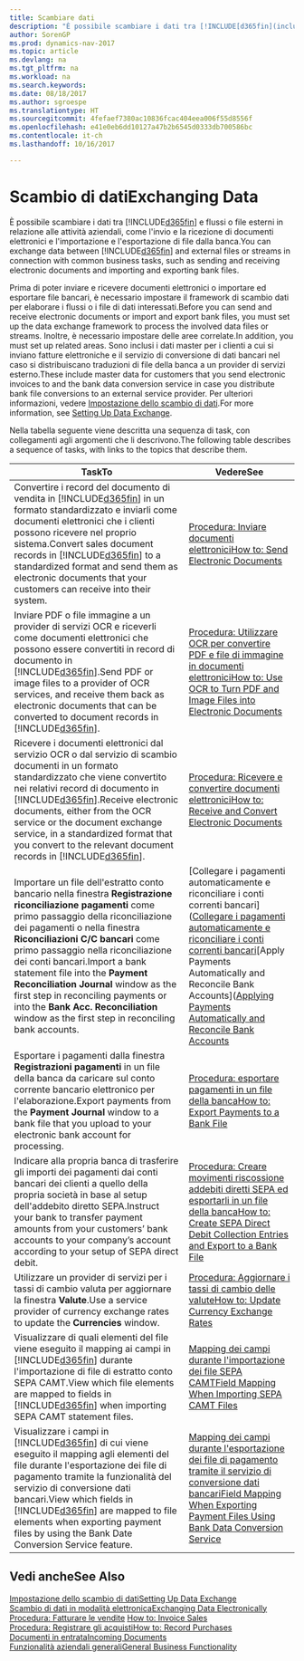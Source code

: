 ```yaml
---
title: Scambiare dati
description: "È possibile scambiare i dati tra [!INCLUDE[d365fin](includes/d365fin_md.md)] e flussi o file esterni in relazione alle attività aziendali, come l'invio e la ricezione di documenti elettronici e l'importazione e l'esportazione di file dalla banca."
author: SorenGP
ms.prod: dynamics-nav-2017
ms.topic: article
ms.devlang: na
ms.tgt_pltfrm: na
ms.workload: na
ms.search.keywords: 
ms.date: 08/18/2017
ms.author: sgroespe
ms.translationtype: HT
ms.sourcegitcommit: 4fefaef7380ac10836fcac404eea006f55d8556f
ms.openlocfilehash: e41e0eb6dd10127a47b2b6545d0333db700586bc
ms.contentlocale: it-ch
ms.lasthandoff: 10/16/2017

---
```

# <a name="exchanging-data"></a><span data-ttu-id="4778a-103">Scambio di dati</span><span class="sxs-lookup"><span data-stu-id="4778a-103">Exchanging Data</span></span>
<span data-ttu-id="4778a-104">È possibile scambiare i dati tra [!INCLUDE[d365fin](includes/d365fin_md.md)] e flussi o file esterni in relazione alle attività aziendali, come l'invio e la ricezione di documenti elettronici e l'importazione e l'esportazione di file dalla banca.</span><span class="sxs-lookup"><span data-stu-id="4778a-104">You can exchange data between [!INCLUDE[d365fin](includes/d365fin_md.md)] and external files or streams in connection with common business tasks, such as sending and receiving electronic documents and importing and exporting bank files.</span></span>  

<span data-ttu-id="4778a-105">Prima di poter inviare e ricevere documenti elettronici o importare ed esportare file bancari, è necessario impostare il framework di scambio dati per elaborare i flussi o i file di dati interessati.</span><span class="sxs-lookup"><span data-stu-id="4778a-105">Before you can send and receive electronic documents or import and export bank files, you must set up the data exchange framework to process the involved data files or streams.</span></span> <span data-ttu-id="4778a-106">Inoltre, è necessario impostare delle aree correlate.</span><span class="sxs-lookup"><span data-stu-id="4778a-106">In addition, you must set up related areas.</span></span> <span data-ttu-id="4778a-107">Sono inclusi i dati master per i clienti a cui si inviano fatture elettroniche e il servizio di conversione di dati bancari nel caso si distribuiscano traduzioni di file della banca a un provider di servizi esterno.</span><span class="sxs-lookup"><span data-stu-id="4778a-107">These include master data for customers that you send electronic invoices to and the bank data conversion service in case you distribute bank file conversions to an external service provider.</span></span> <span data-ttu-id="4778a-108">Per ulteriori informazioni, vedere [Impostazione dello scambio di dati](across-set-up-data-exchange.md).</span><span class="sxs-lookup"><span data-stu-id="4778a-108">For more information, see [Setting Up Data Exchange](across-set-up-data-exchange.md).</span></span>  

 <span data-ttu-id="4778a-109">Nella tabella seguente viene descritta una sequenza di task, con collegamenti agli argomenti che li descrivono.</span><span class="sxs-lookup"><span data-stu-id="4778a-109">The following table describes a sequence of tasks, with links to the topics that describe them.</span></span>  

|<span data-ttu-id="4778a-110">**Task**</span><span class="sxs-lookup"><span data-stu-id="4778a-110">**To**</span></span>|<span data-ttu-id="4778a-111">**Vedere**</span><span class="sxs-lookup"><span data-stu-id="4778a-111">**See**</span></span>|  
|------------|-------------|  
|<span data-ttu-id="4778a-112">Convertire i record del documento di vendita in [!INCLUDE[d365fin](includes/d365fin_md.md)] in un formato standardizzato e inviarli come documenti elettronici che i clienti possono ricevere nel proprio sistema.</span><span class="sxs-lookup"><span data-stu-id="4778a-112">Convert sales document records in [!INCLUDE[d365fin](includes/d365fin_md.md)] to a standardized format and send them as electronic documents that your customers can receive into their system.</span></span>|[<span data-ttu-id="4778a-113">Procedura: Inviare documenti elettronici</span><span class="sxs-lookup"><span data-stu-id="4778a-113">How to: Send Electronic Documents</span></span>](sales-how-to-send-electronic-documents.md)|  
|<span data-ttu-id="4778a-114">Inviare PDF o file immagine a un provider di servizi OCR e riceverli come documenti elettronici che possono essere convertiti in record di documento in [!INCLUDE[d365fin](includes/d365fin_md.md)].</span><span class="sxs-lookup"><span data-stu-id="4778a-114">Send PDF or image files to a provider of OCR services, and receive them back as electronic documents that can be converted to document records in [!INCLUDE[d365fin](includes/d365fin_md.md)].</span></span>|[<span data-ttu-id="4778a-115">Procedura: Utilizzare OCR per convertire PDF e file di immagine in documenti elettronici</span><span class="sxs-lookup"><span data-stu-id="4778a-115">How to: Use OCR to Turn PDF and Image Files into Electronic Documents</span></span>](across-how-use-ocr-pdf-images-files.md)|  
|<span data-ttu-id="4778a-116">Ricevere i documenti elettronici dal servizio OCR o dal servizio di scambio documenti in un formato standardizzato che viene convertito nei relativi record di documento in [!INCLUDE[d365fin](includes/d365fin_md.md)].</span><span class="sxs-lookup"><span data-stu-id="4778a-116">Receive electronic documents, either from the OCR service or the document exchange service, in a standardized format that you convert to the relevant document records in [!INCLUDE[d365fin](includes/d365fin_md.md)].</span></span>|[<span data-ttu-id="4778a-117">Procedura: Ricevere e convertire documenti elettronici</span><span class="sxs-lookup"><span data-stu-id="4778a-117">How to: Receive and Convert Electronic Documents</span></span>](purchasing-how-to-receive-and-convert-electronic-documents.md)|  
|<span data-ttu-id="4778a-118">Importare un file dell'estratto conto bancario nella finestra **Registrazione riconciliazione pagamenti** come primo passaggio della riconciliazione dei pagamenti o nella finestra **Riconciliazioni C/C bancari** come primo passaggio nella riconciliazione dei conti bancari.</span><span class="sxs-lookup"><span data-stu-id="4778a-118">Import a bank statement file into the **Payment Reconciliation Journal** window as the first step in reconciling payments or into the **Bank Acc. Reconciliation** window as the first step in reconciling bank accounts.</span></span>|<span data-ttu-id="4778a-119">[Collegare i pagamenti automaticamente e riconciliare i conti correnti bancari]([Collegare i pagamenti automaticamente e riconciliare i conti correnti bancari](receivables-apply-payments-auto-reconcile-bank-accounts.md)</span><span class="sxs-lookup"><span data-stu-id="4778a-119">[Apply Payments Automatically and Reconcile Bank Accounts]([Applying Payments Automatically and Reconcile Bank Accounts](receivables-apply-payments-auto-reconcile-bank-accounts.md)</span></span>|  
|<span data-ttu-id="4778a-120">Esportare i pagamenti dalla finestra **Registrazioni pagamenti** in un file della banca da caricare sul conto corrente bancario elettronico per l'elaborazione.</span><span class="sxs-lookup"><span data-stu-id="4778a-120">Export payments from the **Payment Journal** window to a bank file that you upload to your electronic bank account for processing.</span></span>|[<span data-ttu-id="4778a-121">Procedura: esportare pagamenti in un file della banca</span><span class="sxs-lookup"><span data-stu-id="4778a-121">How to: Export Payments to a Bank File</span></span>](payables-how-export-payments-bank-file.md)|  
|<span data-ttu-id="4778a-122">Indicare alla propria banca di trasferire gli importi dei pagamenti dai conti bancari dei clienti a quello della propria società in base al setup dell'addebito diretto SEPA.</span><span class="sxs-lookup"><span data-stu-id="4778a-122">Instruct your bank to transfer payment amounts from your customers’ bank accounts to your company’s account according to your setup of SEPA direct debit.</span></span>|[<span data-ttu-id="4778a-123">Procedura: Creare movimenti riscossione addebiti diretti SEPA ed esportarli in un file della banca</span><span class="sxs-lookup"><span data-stu-id="4778a-123">How to: Create SEPA Direct Debit Collection Entries and Export to a Bank File</span></span>](finance-how-create-sepa-direct-debit-collection-entries-export-bank-file.md)|  
|<span data-ttu-id="4778a-124">Utilizzare un provider di servizi per i tassi di cambio valuta per aggiornare la finestra **Valute**.</span><span class="sxs-lookup"><span data-stu-id="4778a-124">Use a service provider of currency exchange rates to update the **Currencies** window.</span></span>|[<span data-ttu-id="4778a-125">Procedura: Aggiornare i tassi di cambio delle valute</span><span class="sxs-lookup"><span data-stu-id="4778a-125">How to: Update Currency Exchange Rates</span></span>](finance-how-update-currencies.md)|  
|<span data-ttu-id="4778a-126">Visualizzare di quali elementi del file viene eseguito il mapping ai campi in [!INCLUDE[d365fin](includes/d365fin_md.md)] durante l'importazione di file di estratto conto SEPA CAMT.</span><span class="sxs-lookup"><span data-stu-id="4778a-126">View which file elements are mapped to fields in [!INCLUDE[d365fin](includes/d365fin_md.md)] when importing SEPA CAMT statement files.</span></span>|[<span data-ttu-id="4778a-127">Mapping dei campi durante l'importazione dei file SEPA CAMT</span><span class="sxs-lookup"><span data-stu-id="4778a-127">Field Mapping When Importing SEPA CAMT Files</span></span>](across-field-mapping-when-importing-sepa-camt-files.md)|  
|<span data-ttu-id="4778a-128">Visualizzare i campi in [!INCLUDE[d365fin](includes/d365fin_md.md)] di cui viene eseguito il mapping agli elementi del file durante l'esportazione dei file di pagamento tramite la funzionalità del servizio di conversione dati bancari.</span><span class="sxs-lookup"><span data-stu-id="4778a-128">View which fields in [!INCLUDE[d365fin](includes/d365fin_md.md)] are mapped to file elements when exporting payment files by using the Bank Date Conversion Service feature.</span></span>|[<span data-ttu-id="4778a-129">Mapping dei campi durante l'esportazione dei file di pagamento tramite il servizio di conversione dati bancari</span><span class="sxs-lookup"><span data-stu-id="4778a-129">Field Mapping When Exporting Payment Files Using Bank Data Conversion Service</span></span>](across-field-mapping-when-exporting-payment-files-using-bank-data-conversion-service.md)|  

## <a name="see-also"></a><span data-ttu-id="4778a-130">Vedi anche</span><span class="sxs-lookup"><span data-stu-id="4778a-130">See Also</span></span>  
[<span data-ttu-id="4778a-131">Impostazione dello scambio di dati</span><span class="sxs-lookup"><span data-stu-id="4778a-131">Setting Up Data Exchange</span></span>](across-set-up-data-exchange.md)  
[<span data-ttu-id="4778a-132">Scambio di dati in modalità elettronica</span><span class="sxs-lookup"><span data-stu-id="4778a-132">Exchanging Data Electronically</span></span>](across-data-exchange.md)  
<span data-ttu-id="4778a-133">[Procedura: Fatturare le vendite](sales-how-invoice-sales.md) </span><span class="sxs-lookup"><span data-stu-id="4778a-133">[How to: Invoice Sales](sales-how-invoice-sales.md) </span></span>  
[<span data-ttu-id="4778a-134">Procedura: Registrare gli acquisti</span><span class="sxs-lookup"><span data-stu-id="4778a-134">How to: Record Purchases</span></span>](purchasing-how-record-purchases.md)  
[<span data-ttu-id="4778a-135">Documenti in entrata</span><span class="sxs-lookup"><span data-stu-id="4778a-135">Incoming Documents</span></span>](across-income-documents.md)  
[<span data-ttu-id="4778a-136">Funzionalità aziendali generali</span><span class="sxs-lookup"><span data-stu-id="4778a-136">General Business Functionality</span></span>](ui-across-business-areas.md)  

